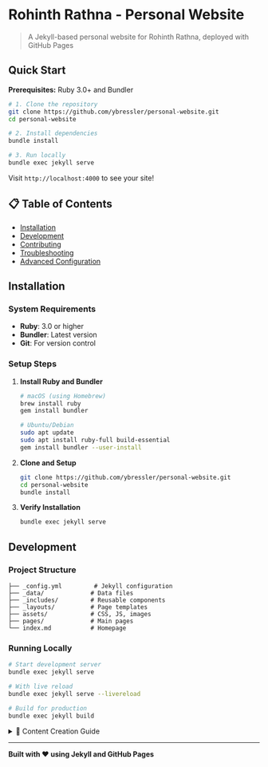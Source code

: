 # Rohinth Rathna - Personal Website

> A Jekyll-based personal website for Rohinth Rathna, deployed with GitHub Pages

## Quick Start

**Prerequisites:** Ruby 3.0+ and Bundler

```bash
# 1. Clone the repository
git clone https://github.com/ybressler/personal-website.git
cd personal-website

# 2. Install dependencies
bundle install

# 3. Run locally
bundle exec jekyll serve
```

Visit `http://localhost:4000` to see your site!

## 📋 Table of Contents

- [Installation](#installation)
- [Development](#development)
- [Contributing](#contributing)
- [Troubleshooting](#troubleshooting)
- [Advanced Configuration](#advanced-configuration)

## Installation

### System Requirements
- **Ruby**: 3.0 or higher
- **Bundler**: Latest version
- **Git**: For version control

### Setup Steps

1. **Install Ruby and Bundler**
   ```bash
   # macOS (using Homebrew)
   brew install ruby
   gem install bundler
   
   # Ubuntu/Debian
   sudo apt update
   sudo apt install ruby-full build-essential
   gem install bundler --user-install
   ```

2. **Clone and Setup**
   ```bash
   git clone https://github.com/ybressler/personal-website.git
   cd personal-website
   bundle install
   ```

3. **Verify Installation**
   ```bash
   bundle exec jekyll serve
   ```

## Development

### Project Structure
```
├── _config.yml         # Jekyll configuration
├── _data/             # Data files
├── _includes/         # Reusable components
├── _layouts/          # Page templates
├── assets/            # CSS, JS, images
├── pages/             # Main pages
└── index.md           # Homepage
```

### Running Locally
```bash
# Start development server
bundle exec jekyll serve

# With live reload
bundle exec jekyll serve --livereload

# Build for production
bundle exec jekyll build
```

<details>
<summary>🎨 Content Creation Guide</summary>

### Creating Pages
You can create pages using [markdown or HTML](MARKDOWN_HTML_GUIDE.md).

### Available Components
Use these styled components in your content:

```html
<div class="info-msg">
  <i class="fa fa-info-circle"></i>
  This is an info message.
</div>

<div class="success-msg">
  <i class="fa fa-check"></i>
  This is a success message.
</div>

<div class="warning-msg">
  <i class="fa fa-warning"></i>
  Warning message here.
</div>

<div class="error-msg">
  <i class="fa fa-times-circle"></i>
  This is an error message.
</div>
```

### Theme Information
- **Base theme**: [jekyll-theme-minimal-resume](https://github.com/murraco/jekyll-theme-minimal-resume)
- **Menu system**: [Jekyll Menus](https://github.com/forestryio/jekyll-menus)

</details>

---
**Built with ❤️ using Jekyll and GitHub Pages**
